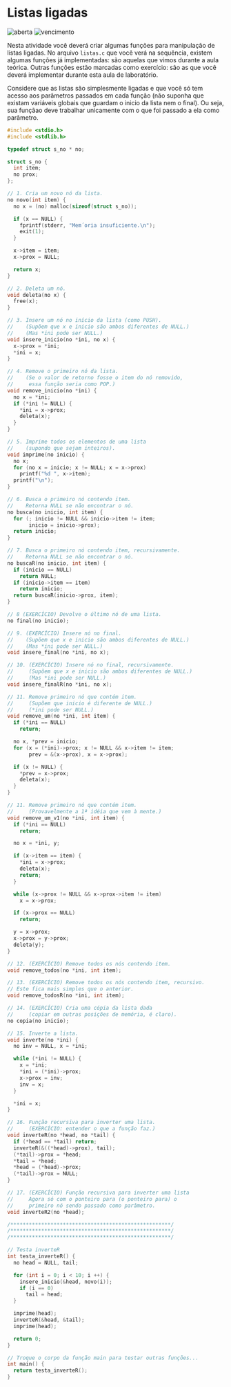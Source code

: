 # Listas ligadas
![aberta](https://img.shields.io/badge/aberta-08%2F11%2F2017%2009%3A00-green.svg) ![vencimento](https://img.shields.io/badge/vencimento-21%2F11%2F2017%2023%3A55-red.svg)

Nesta atividade você deverá criar algumas funções para manipulação de listas ligadas. No arquivo `listas.c` que você verá na sequência, existem algumas funções já implementadas: são aquelas que vimos durante a aula teórica. Outras funções estão marcadas como exercício: são as que você deverá implementar durante esta aula de laboratório.

Considere que as listas são simplesmente ligadas e que você só tem acesso aos parâmetros passados em cada função (não suponha que existam variáveis globais que guardam o inicio da lista nem o final). Ou seja, sua funçãao deve trabalhar unicamente com o que foi  passado a ela como parâmetro.

```c
#include <stdio.h>
#include <stdlib.h>

typedef struct s_no * no;

struct s_no {
  int item;
  no prox;
};

// 1. Cria um novo nó da lista.
no novo(int item) {
  no x = (no) malloc(sizeof(struct s_no));

  if (x == NULL) {
    fprintf(stderr, "Mem´oria insuficiente.\n");
    exit(1);
  }

  x->item = item;
  x->prox = NULL;

  return x;
}

// 2. Deleta um nó.
void deleta(no x) {
  free(x);
}

// 3. Insere um nó no início da lista (como PUSH).
//    (Supõem que x e inicio são ambos diferentes de NULL.)
//    (Mas *ini pode ser NULL.)
void insere_inicio(no *ini, no x) {
  x->prox = *ini;
  *ini = x;
}

// 4. Remove o primeiro nó da lista.
//    (Se o valor de retorno fosse o item do nó removido,
//     essa função seria como POP.)
void remove_inicio(no *ini) {
  no x = *ini;
  if (*ini != NULL) {
    *ini = x->prox;
    deleta(x);
  }
}

// 5. Imprime todos os elementos de uma lista
//    (supondo que sejam inteiros).
void imprime(no inicio) {
  no x;
  for (no x = inicio; x != NULL; x = x->prox)
    printf("%d ", x->item);
  printf("\n");
}

// 6. Busca o primeiro nó contendo item.
//    Retorna NULL se não encontrar o nó.
no busca(no inicio, int item) {
  for (; inicio != NULL && inicio->item != item;
       inicio = inicio->prox);
  return inicio;
}

// 7. Busca o primeiro nó contendo item, recursivamente.
//    Retorna NULL se não encontrar o nó.
no buscaR(no inicio, int item) {
  if (inicio == NULL)
    return NULL;
  if (inicio->item == item)
    return inicio;
  return buscaR(inicio->prox, item);
}

// 8 (EXERCÍCIO) Devolve o último nó de uma lista.
no final(no inicio);

// 9. (EXERCÍCIO) Insere nó no final.
//    (Supõem que x e inicio são ambos diferentes de NULL.)
//    (Mas *ini pode ser NULL.)
void insere_final(no *ini, no x);

// 10. (EXERCÍCIO) Insere nó no final, recursivamente.
//     (Supõem que x e inicio são ambos diferentes de NULL.)
//     (Mas *ini pode ser NULL.)
void insere_finalR(no *ini, no x);

// 11. Remove primeiro nó que contém item.
//     (Supõem que inicio é diferente de NULL.)
//     (*ini pode ser NULL.)
void remove_um(no *ini, int item) {
  if (*ini == NULL)
    return;

  no x, *prev = inicio;
  for (x = (*ini)->prox; x != NULL && x->item != item;
       prev = &(x->prox), x = x->prox);

  if (x != NULL) {
    *prev = x->prox;
    deleta(x);
  }
}

// 11. Remove primeiro nó que contém item.
//     (Provavelmente a 1ª idéia que vem à mente.)
void remove_um_v1(no *ini, int item) {
  if (*ini == NULL)
    return;

  no x = *ini, y;

  if (x->item == item) {
    *ini = x->prox;
    deleta(x);
    return;
  }

  while (x->prox != NULL && x->prox->item != item)
    x = x->prox;

  if (x->prox == NULL)
    return;

  y = x->prox;
  x->prox = y->prox;
  deleta(y);
}

// 12. (EXERCÍCIO) Remove todos os nós contendo item.
void remove_todos(no *ini, int item);

// 13. (EXERCÍCIO) Remove todos os nós contendo item, recursivo.
// Este fica mais simples que o anterior.
void remove_todosR(no *ini, int item);

// 14. (EXERCÍCIO) Cria uma cópia da lista dada
//     (copiar em outras posições de memória, é claro).
no copia(no inicio);

// 15. Inverte a lista.
void inverte(no *ini) {
  no inv = NULL, x = *ini;

  while (*ini != NULL) {
    x = *ini;
    *ini = (*ini)->prox;
    x->prox = inv;
    inv = x;
  }

  *ini = x;
}

// 16. Função recursiva para inverter uma lista.
//     (EXERCÍCIO: entender o que a função faz.)
void inverteR(no *head, no *tail) {
  if (*head == *tail) return;
  inverteR(&((*head)->prox), tail);
  (*tail)->prox = *head;
  *tail = *head;
  *head = (*head)->prox;
  (*tail)->prox = NULL;
}

// 17. (EXERCÍCIO) Função recursiva para inverter uma lista
//     Agora só com o ponteiro para (o ponteiro para) o
//     primeiro nó sendo passado como parâmetro.
void inverteR2(no *head);

/****************************************************/
/****************************************************/
/****************************************************/

// Testa inverteR
int testa_inverteR() {
  no head = NULL, tail;

  for (int i = 0; i < 10; i ++) {
    insere_inicio(&head, novo(i));
    if (i == 0)
      tail = head;
  }

  imprime(head);
  inverteR(&head, &tail);
  imprime(head);

  return 0;
}

// Troque o corpo da função main para testar outras funções...
int main() {
  return testa_inverteR();
}
```
